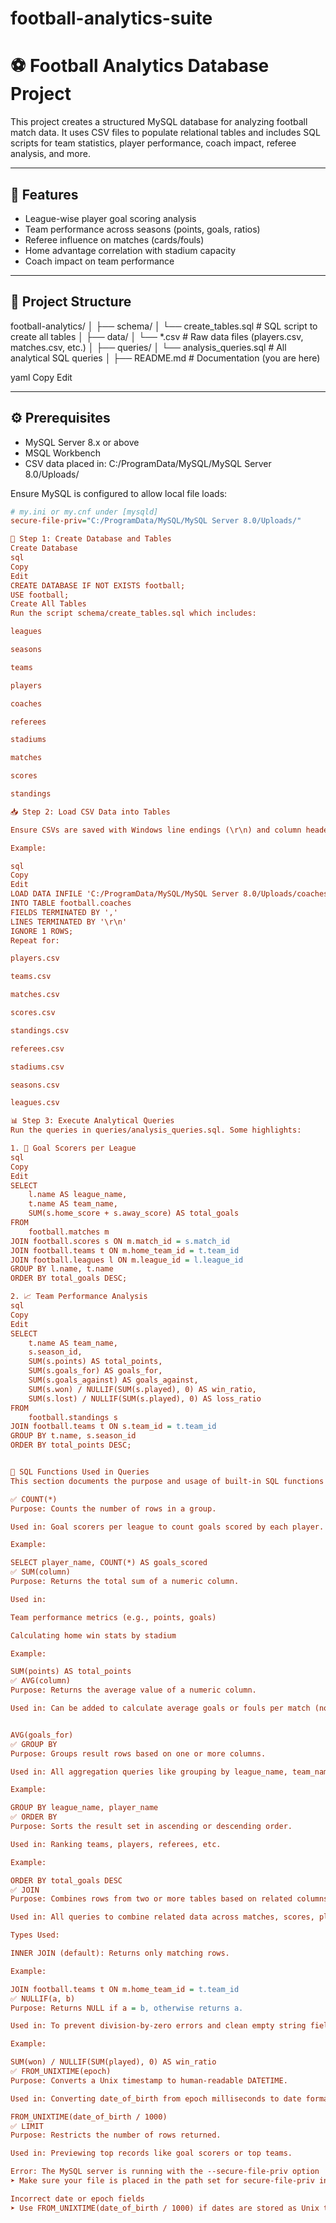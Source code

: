 # football-analytics-suite

# ⚽ Football Analytics Database Project

This project creates a structured MySQL database for analyzing football match data. It uses CSV files to populate relational tables and includes SQL scripts for team statistics, player performance, coach impact, referee analysis, and more.

---

## 🧰 Features

- League-wise player goal scoring analysis
- Team performance across seasons (points, goals, ratios)
- Referee influence on matches (cards/fouls)
- Home advantage correlation with stadium capacity
- Coach impact on team performance

---

## 📁 Project Structure

football-analytics/
│
├── schema/
│ └── create_tables.sql # SQL script to create all tables
│
├── data/
│ └── *.csv # Raw data files (players.csv, matches.csv, etc.)
│
├── queries/
│ └── analysis_queries.sql # All analytical SQL queries
│
├── README.md # Documentation (you are here)

yaml
Copy
Edit

---

## ⚙️ Prerequisites

- MySQL Server 8.x or above
- MSQL Workbench
- CSV data placed in:
C:/ProgramData/MySQL/MySQL Server 8.0/Uploads/

Ensure MySQL is configured to allow local file loads:

```ini
# my.ini or my.cnf under [mysqld]
secure-file-priv="C:/ProgramData/MySQL/MySQL Server 8.0/Uploads/"

🏁 Step 1: Create Database and Tables
Create Database
sql
Copy
Edit
CREATE DATABASE IF NOT EXISTS football;
USE football;
Create All Tables
Run the script schema/create_tables.sql which includes:

leagues

seasons

teams

players

coaches

referees

stadiums

matches

scores

standings

📥 Step 2: Load CSV Data into Tables

Ensure CSVs are saved with Windows line endings (\r\n) and column headers match the schema.

Example:

sql
Copy
Edit
LOAD DATA INFILE 'C:/ProgramData/MySQL/MySQL Server 8.0/Uploads/coaches.csv'
INTO TABLE football.coaches
FIELDS TERMINATED BY ',' 
LINES TERMINATED BY '\r\n'
IGNORE 1 ROWS;
Repeat for:

players.csv

teams.csv

matches.csv

scores.csv

standings.csv

referees.csv

stadiums.csv

seasons.csv

leagues.csv

📊 Step 3: Execute Analytical Queries
Run the queries in queries/analysis_queries.sql. Some highlights:

1. 🎯 Goal Scorers per League
sql
Copy
Edit
SELECT 
    l.name AS league_name,
    t.name AS team_name,
    SUM(s.home_score + s.away_score) AS total_goals
FROM 
    football.matches m
JOIN football.scores s ON m.match_id = s.match_id
JOIN football.teams t ON m.home_team_id = t.team_id
JOIN football.leagues l ON m.league_id = l.league_id
GROUP BY l.name, t.name
ORDER BY total_goals DESC;

2. 📈 Team Performance Analysis
sql
Copy
Edit
SELECT 
    t.name AS team_name,
    s.season_id,
    SUM(s.points) AS total_points,
    SUM(s.goals_for) AS goals_for,
    SUM(s.goals_against) AS goals_against,
    SUM(s.won) / NULLIF(SUM(s.played), 0) AS win_ratio,
    SUM(s.lost) / NULLIF(SUM(s.played), 0) AS loss_ratio
FROM 
    football.standings s
JOIN football.teams t ON s.team_id = t.team_id
GROUP BY t.name, s.season_id
ORDER BY total_points DESC;


🧠 SQL Functions Used in Queries
This section documents the purpose and usage of built-in SQL functions applied in your analytics queries:

✅ COUNT(*)
Purpose: Counts the number of rows in a group.

Used in: Goal scorers per league to count goals scored by each player.

Example:

SELECT player_name, COUNT(*) AS goals_scored
✅ SUM(column)
Purpose: Returns the total sum of a numeric column.

Used in:

Team performance metrics (e.g., points, goals)

Calculating home win stats by stadium

Example:

SUM(points) AS total_points
✅ AVG(column)
Purpose: Returns the average value of a numeric column.

Used in: Can be added to calculate average goals or fouls per match (not yet in current queries, but useful).


AVG(goals_for)
✅ GROUP BY
Purpose: Groups result rows based on one or more columns.

Used in: All aggregation queries like grouping by league_name, team_name, etc.

Example:

GROUP BY league_name, player_name
✅ ORDER BY
Purpose: Sorts the result set in ascending or descending order.

Used in: Ranking teams, players, referees, etc.

Example:

ORDER BY total_goals DESC
✅ JOIN
Purpose: Combines rows from two or more tables based on related columns.

Used in: All queries to combine related data across matches, scores, players, teams, etc.

Types Used:

INNER JOIN (default): Returns only matching rows.

Example:

JOIN football.teams t ON m.home_team_id = t.team_id
✅ NULLIF(a, b)
Purpose: Returns NULL if a = b, otherwise returns a.

Used in: To prevent division-by-zero errors and clean empty string fields.

Example:

SUM(won) / NULLIF(SUM(played), 0) AS win_ratio
✅ FROM_UNIXTIME(epoch)
Purpose: Converts a Unix timestamp to human-readable DATETIME.

Used in: Converting date_of_birth from epoch milliseconds to date format.

FROM_UNIXTIME(date_of_birth / 1000)
✅ LIMIT
Purpose: Restricts the number of rows returned.

Used in: Previewing top records like goal scorers or top teams.

Error: The MySQL server is running with the --secure-file-priv option
➤ Make sure your file is placed in the path set for secure-file-priv in MySQL config.

Incorrect date or epoch fields
➤ Use FROM_UNIXTIME(date_of_birth / 1000) if dates are stored as Unix timestamps.

